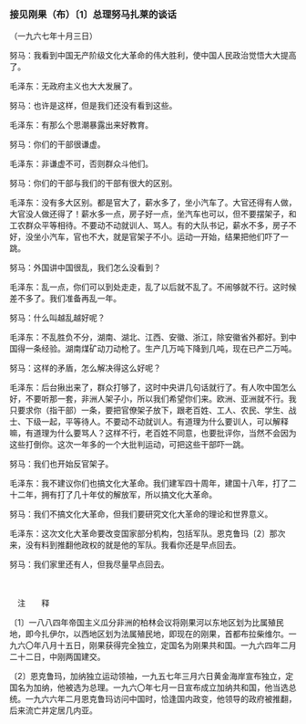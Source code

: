 ### **接见刚果（布）〔1〕总理努马扎莱的谈话**
（一九六七年十月三日）

努马：我看到中国无产阶级文化大革命的伟大胜利，使中国人民政治觉悟大大提高了。

毛泽东：无政府主义也大大发展了。

努马：也许是这样，但是我们还没有看到这些。

毛泽东：有那么个思潮暴露出来好教育。

努马：你们的干部很谦虚。

毛泽东：非谦虚不可，否则群众斗他们。

努马：你们的干部与我们的干部有很大的区别。

毛泽东：没有多大区别。都是官大了，薪水多了，坐小汽车了。大官还得有人做，大官没人做还得了！薪水多一点，房子好一点，坐汽车也可以，但不要摆架子，和工农群众平等相待。不要动不动就训人、骂人。有的大队书记，薪水不多，房子不好，没坐小汽车，官也不大，就是官架子不小。运动一开始，结果把他们吓了一跳。

努马：外国讲中国很乱，我们怎么没看到？

毛泽东：乱一点，你们可以到处走走，乱了以后就不乱了。不闹够就不行。这时候差不多了。我们准备再乱一年。

努马：什么叫越乱越好呢？

毛泽东：不乱胜负不分，湖南、湖北、江西、安徽、浙江，除安徽省外都好。到中国得一条经验。湖南煤矿动刀动枪了。生产几万吨下降到几吨，现在已产二万吨。

努马：这样的矛盾，怎么解决得这么好呢？

毛泽东：后台揪出来了，群众打够了，这时中央讲几句话就行了。有人吹中国怎么好，不要听那一套，非洲人架子小，所以我们希望你们来。欧洲、亚洲就不行。我只要求你（指干部）一条，要把官僚架子放下，跟老百姓、工人、农民、学生、战士、下级一起，平等待人。不要动不动就训人。有道理为什么要训人，可以解释嘛，有道理为什么要骂人？这样不行，老百姓不同意，也要批评你，当然不会因为这些打倒你。这次一年多的一个大批判运动，可把这些干部吓一跳。

努马：我们也开始反官架子。

毛泽东：我不建议你们也搞文化大革命。我们建军四十周年，建国十八年，打了二十二年，拥有打了几十年仗的解放军，所以搞文化大革命。

努马：我们不搞文化大革命，但我们要研究文化大革命的理论和世界意义。

毛泽东：这次文化大革命要改变国家部分机构，包括军队。恩克鲁玛〔2〕那次来，没有料到推翻他政权的就是他的军队。我看你还是早点回去。

努马：我们家里还有人，但我尽量早点回去。

　　

　注　　释　

〔1〕一八八四年帝国主义瓜分非洲的柏林会议将刚果河以东地区划为比属殖民地，即今扎伊尔，以西地区划为法属殖民地，即现在的刚果，首都布拉柴维尔。一九六〇年八月十五日，刚果获得完全独立，定国名为刚果共和国。一九六四年二月二十二日，中刚两国建交。

〔2〕恩克鲁玛，加纳独立运动领袖，一九五七年三月六日黄金海岸宣布独立，定国名为加纳，他被选为总理。一九六〇年七月一日宣布成立加纳共和国，他当选总统。一九六六年二月恩克鲁玛访问中国时，恰逢国内政变，他领导的政府被推翻，后来流亡并定居几内亚。